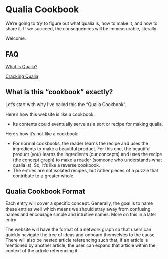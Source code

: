 # Qualia Cookbook

We’re going to try to figure out what qualia is, how to make it, and how to share it. If we succeed, the consequences will be immeasurable, literally. 

Welcome.

## FAQ

[What is Qualia?](https://tricolor-ketch-5a2.notion.site/What-is-Qualia-5faacb8d2dbb40a89c47f02b48bc43c7?pvs=4)

[Cracking Qualia](https://tricolor-ketch-5a2.notion.site/Cracking-Qualia-3af805bb71494d839b23ae7e0e228008?pvs=4)

## What is this “cookbook” exactly?

Let’s start with why I’ve called this the “Qualia Cookbook”.

Here’s how this website is like a cookbook:

- Its contents could eventually serve as a sort or recipe for making qualia.

Here’s how it’s not like a cookbook: 

- For normal cookbooks, the reader learns the recipe and uses the ingredients to make a beautiful product. For this one, the beautiful product (you) learns the ingredients (our concepts) and uses the recipe (the concept graph) to make a reader (someone who understands what qualia is). So, it’s like a reverse cookbook.
- The entries are not isolated recipes, but rather pieces of a puzzle that contribute to a greater whole.

## Qualia Cookbook Format

Each entry will cover a specific concept. Generally, the goal is to name these entries well which means we should stray away from confusing names and encourage simple and intuitive names. More on this in a later entry

The website will have the format of a network graph so that users can quickly navigate the tree of ideas and onboard themselves to the cause. There will also be nested article referencing such that, if an article is mentioned
by another article, the user can expand that article within the context of the article referencing it.

